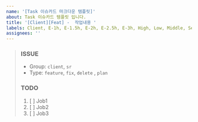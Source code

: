 ```yaml
---
name: '[Task 이슈카드 마크다운 템플릿]'
about: Task 이슈카드 템플릿 입니다.
title: '[Client][Feat] -  작업내용 '
labels: Client, E-1h, E-1.5h, E-2h, E-2.5h, E-3h, High, Low, Middle, Server
assignees: ''
---
```


> ### ISSUE
>
> - Group: `client`, `sr`
> - Type: `feature`, `fix`, `delete` , `plan`
>
> ### TODO
>
> 1. [ ] Job1
> 2. [ ] Job2
> 3. [ ] Job3
